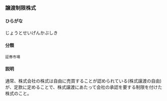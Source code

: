 <div style="display:none;">

## [あ行](securities-terms?id=あ行)
## [か行](securities-terms?id=か行)
## [さ行](securities-terms?id=さ行)

</div>

### 譲渡制限株式

#### ひらがな

じょうとせいげんかぶしき

#### 分類

`証券市場`

#### 説明

通常、株式会社の株式は自由に売買することが認められている(株式譲渡の自由)が、定款に定めることで、株式譲渡にあたって会社の承認を要する制限を付けた株式のこと。

<div style="display:none;">

## [た行](securities-terms?id=た行)
## [な行](securities-terms?id=な行)
## [は行](securities-terms?id=は行)
## [ま行](securities-terms?id=ま行)
## [や行](securities-terms?id=や行)
## [ら行](securities-terms?id=ら行)
## [わ行](securities-terms?id=わ行)
## [英数字・記号](securities-terms?id=英数字・記号)

</div>

